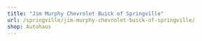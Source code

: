 ```yaml
---
title: "Jim Murphy Chevrolet Buick of Springville"
url: /springville/jim-murphy-chevrolet-buick-of-springville/
shop: Autohaus
---
```

